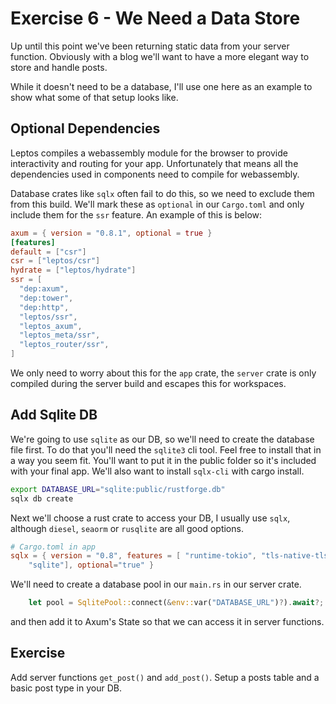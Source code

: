 # Exercise 6 - We Need a Data Store

Up until this point we've been returning static data from your server function.
Obviously with a blog we'll want to have a more elegant way to store and handle
posts. 

While it doesn't need to be a database, I'll use one here as an example to show 
what some of that setup looks like.

## Optional Dependencies
Leptos compiles a webassembly module for the browser to provide interactivity 
and routing for your app. Unfortunately that means all the dependencies used in 
components need to compile for webassembly.

Database crates like `sqlx`  often fail to do this, so we need to exclude them 
from this build. We'll mark these as `optional` in our `Cargo.toml` and only 
include them for the `ssr` feature. An example of this is below:
```toml
axum = { version = "0.8.1", optional = true }
[features]
default = ["csr"]
csr = ["leptos/csr"]
hydrate = ["leptos/hydrate"]
ssr = [
  "dep:axum",
  "dep:tower",
  "dep:http",
  "leptos/ssr",
  "leptos_axum",
  "leptos_meta/ssr",
  "leptos_router/ssr",
]
```

We only need to worry about this for the `app` crate, the `server` crate is only
 compiled during the server build and escapes this for workspaces.

## Add Sqlite DB
We're going to use `sqlite` as our DB, so we'll need to create the database file
 first. To do that you'll need the `sqlite3` cli tool. Feel free to install that
 in a way you seem fit. You'll want to put it in the public folder so it's 
included with your final app. We'll also want to install `sqlx-cli` with cargo 
install.

```bash
export DATABASE_URL="sqlite:public/rustforge.db"
sqlx db create
```

Next we'll choose a rust crate to access your DB, I usually use `sqlx`, although
 `diesel`, `seaorm` or `rusqlite` are all good options.
```toml
# Cargo.toml in app
sqlx = { version = "0.8", features = [ "runtime-tokio", "tls-native-tls", 
    "sqlite"], optional="true" }
```
We'll need to create a database pool in our `main.rs` in our server crate.
```rust
    let pool = SqlitePool::connect(&env::var("DATABASE_URL")?).await?;
```
and then add it to Axum's State so that we can access it in server functions.


## Exercise
Add server functions `get_post()` and `add_post()`. Setup a posts table and a 
basic post type in your DB.

